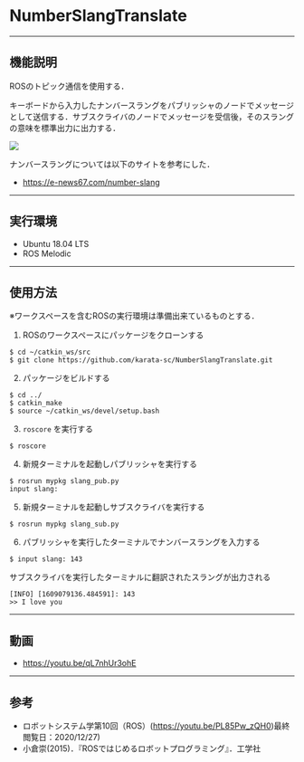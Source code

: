# NumberSlangTranslate 


---
機能説明
---

ROSのトピック通信を使用する．

キーボードから入力したナンバースラングをパブリッシャのノードでメッセージとして送信する．サブスクライバのノードでメッセージを受信後，そのスラングの意味を標準出力に出力する．


![](https://i.gyazo.com/b954dcc9be110eeda8c1ad084bfef7c0.png)


ナンバースラングについては以下のサイトを参考にした．
* https://e-news67.com/number-slang


---
実行環境
---
* Ubuntu 18.04 LTS 
* ROS Melodic


---
使用方法
---
※ワークスペースを含むROSの実行環境は準備出来ているものとする．

1. ROSのワークスペースにパッケージをクローンする
```
$ cd ~/catkin_ws/src
$ git clone https://github.com/karata-sc/NumberSlangTranslate.git
```

2. パッケージをビルドする
```
$ cd ../
$ catkin_make
$ source ~/catkin_ws/devel/setup.bash
```

3. `roscore` を実行する

```
$ roscore
```

4. 新規ターミナルを起動しパブリッシャを実行する

```
$ rosrun mypkg slang_pub.py
input slang:
```

5. 新規ターミナルを起動しサブスクライバを実行する

```
$ rosrun mypkg slang_sub.py
```

6. パブリッシャを実行したターミナルでナンバースラングを入力する

```
$ input slang: 143
```

サブスクライバを実行したターミナルに翻訳されたスラングが出力される

```
[INFO] [1609079136.484591]: 143
>> I love you
```




---
動画
---
* https://youtu.be/qL7nhUr3ohE


---
参考
---
* ロボットシステム学第10回（ROS）(https://youtu.be/PL85Pw_zQH0)最終閲覧日：2020/12/27) 
* 小倉崇(2015)．『ROSではじめるロボットプログラミング』．工学社



